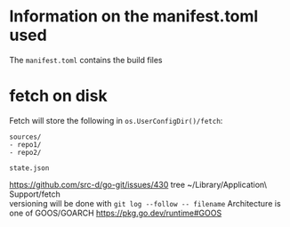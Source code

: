 # Information on the manifest.toml used

The `manifest.toml` contains the build files

# fetch on disk

Fetch will store the following in `os.UserConfigDir()/fetch`:

```
sources/
- repo1/
- repo2/

state.json
```
https://github.com/src-d/go-git/issues/430
tree ~/Library/Application\ Support/fetch    
versioning will be done with `git log --follow -- filename`
Architecture is one of GOOS/GOARCH https://pkg.go.dev/runtime#GOOS
